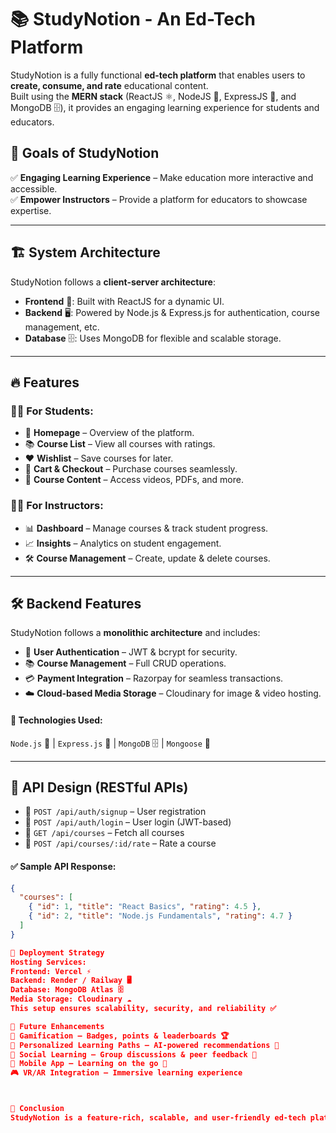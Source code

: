 # 📚 StudyNotion - An Ed-Tech Platform

StudyNotion is a fully functional **ed-tech platform** that enables users to **create, consume, and rate** educational content.  
Built using the **MERN stack** (ReactJS ⚛️, NodeJS 📘, ExpressJS 🚀, and MongoDB 🗄️), it provides an engaging learning experience for students and educators.  


## 🎯 Goals of StudyNotion  
✅ **Engaging Learning Experience** – Make education more interactive and accessible.  
✅ **Empower Instructors** – Provide a platform for educators to showcase expertise.  

---

## 🏗️ System Architecture  

StudyNotion follows a **client-server architecture**:  

- **Frontend** 🎨: Built with ReactJS for a dynamic UI.  
- **Backend** 🖥️: Powered by Node.js & Express.js for authentication, course management, etc.  
- **Database** 🗄️: Uses MongoDB for flexible and scalable storage.  

---

## 🔥 Features  

### 👩‍🎓 For Students:  
- 📌 **Homepage** – Overview of the platform.  
- 📚 **Course List** – View all courses with ratings.  
- ❤️ **Wishlist** – Save courses for later.  
- 🛒 **Cart & Checkout** – Purchase courses seamlessly.  
- 📖 **Course Content** – Access videos, PDFs, and more.  

### 👨‍🏫 For Instructors:  
- 📊 **Dashboard** – Manage courses & track student progress.  
- 📈 **Insights** – Analytics on student engagement.  
- 🛠️ **Course Management** – Create, update & delete courses.  

---

## 🛠️ Backend Features  

StudyNotion follows a **monolithic architecture** and includes:  
- 🔑 **User Authentication** – JWT & bcrypt for security.  
- 📚 **Course Management** – Full CRUD operations.  
- 💳 **Payment Integration** – Razorpay for seamless transactions.  
- ☁️ **Cloud-based Media Storage** – Cloudinary for image & video hosting.  

#### 🚀 Technologies Used:  
`Node.js` 📘 | `Express.js` 🚀 | `MongoDB` 🗄️ | `Mongoose` 📖  

---

## 🔗 API Design (RESTful APIs)  

- 🔹 `POST /api/auth/signup` – User registration  
- 🔹 `POST /api/auth/login` – User login (JWT-based)  
- 🔹 `GET /api/courses` – Fetch all courses  
- 🔹 `POST /api/courses/:id/rate` – Rate a course  

#### ✅ Sample API Response:  
```json
{
  "courses": [
    { "id": 1, "title": "React Basics", "rating": 4.5 },
    { "id": 2, "title": "Node.js Fundamentals", "rating": 4.7 }
  ]
}

🚀 Deployment Strategy
Hosting Services:
Frontend: Vercel ⚡
Backend: Render / Railway 🖥️
Database: MongoDB Atlas 🗄️
Media Storage: Cloudinary ☁️
This setup ensures scalability, security, and reliability ✅

🔮 Future Enhancements
🚀 Gamification – Badges, points & leaderboards 🏆
🎯 Personalized Learning Paths – AI-powered recommendations 🤖
💬 Social Learning – Group discussions & peer feedback 💭
📱 Mobile App – Learning on the go 📲
🎮 VR/AR Integration – Immersive learning experience



📢 Conclusion
StudyNotion is a feature-rich, scalable, and user-friendly ed-tech platform for students & instructors. It combines the power of MERN stack with modern deployment strategies to deliver a seamless learning experience.





 
 
